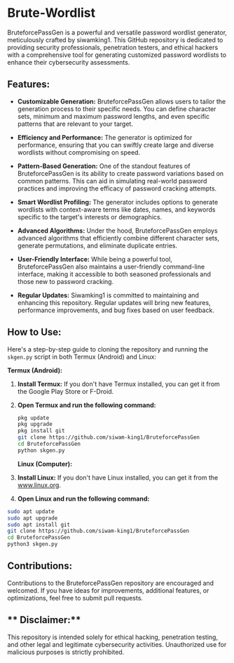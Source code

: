 # **Brute-Wordlist**
BruteforcePassGen is a powerful and versatile password wordlist generator, meticulously crafted by siwamking1. This GitHub repository is dedicated to providing security professionals, penetration testers, and ethical hackers with a comprehensive tool for generating customized password wordlists to enhance their cybersecurity assessments.

## **Features:**

- **Customizable Generation:** BruteforcePassGen allows users to tailor the generation process to their specific needs. You can define character sets, minimum and maximum password lengths, and even specific patterns that are relevant to your target.

- **Efficiency and Performance:** The generator is optimized for performance, ensuring that you can swiftly create large and diverse wordlists without compromising on speed.

- **Pattern-Based Generation:** One of the standout features of BruteforcePassGen is its ability to create password variations based on common patterns. This can aid in simulating real-world password practices and improving the efficacy of password cracking attempts.

- **Smart Wordlist Profiling:** The generator includes options to generate wordlists with context-aware terms like dates, names, and keywords specific to the target's interests or demographics.

- **Advanced Algorithms:** Under the hood, BruteforcePassGen employs advanced algorithms that efficiently combine different character sets, generate permutations, and eliminate duplicate entries.

- **User-Friendly Interface:** While being a powerful tool, BruteforcePassGen also maintains a user-friendly command-line interface, making it accessible to both seasoned professionals and those new to password cracking.

- **Regular Updates:** Siwamking1 is committed to maintaining and enhancing this repository. Regular updates will bring new features, performance improvements, and bug fixes based on user feedback.

## **How to Use:**

Here's a step-by-step guide to cloning the repository and running the `skgen.py` script in both Termux (Android) and Linux:

**Termux (Android):**

1. **Install Termux:**
   If you don't have Termux installed, you can get it from the Google Play Store or F-Droid.

2. **Open Termux and run the following command:**
   ```bash
   pkg update
   pkg upgrade
   pkg install git
   git clone https://github.com/siwam-king1/BruteforcePassGen
   cd BruteforcePassGen
   python skgen.py
   ```

   **Linux (Computer):**

1. **Install Linux:**
   If you don't have Linux installed, you can get it from the www.linux.org.

2. **Open Linux and run the following command:**
 ```bash  
 sudo apt update
sudo apt upgrade
sudo apt install git
git clone https://github.com/siwam-king1/BruteforcePassGen
cd BruteforcePassGen
python3 skgen.py
```
## **Contributions:**
Contributions to the BruteforcePassGen repository are encouraged and welcomed. If you have ideas for improvements, additional features, or optimizations, feel free to submit pull requests.

## ** Disclaimer:** 
This repository is intended solely for ethical hacking, penetration testing, and other legal and legitimate cybersecurity activities. Unauthorized use for malicious purposes is strictly prohibited.
